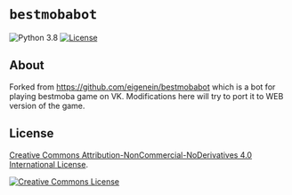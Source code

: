 # `bestmobabot`

![Python 3.8](https://img.shields.io/badge/python-3.8-blue)
[![License](https://img.shields.io/badge/license-CC%20BY--NC--ND%204.0-red.svg)](https://creativecommons.org/licenses/by-nc-nd/4.0/)

## About
Forked from https://github.com/eigenein/bestmobabot  which is a bot for playing bestmoba game on VK.
Modifications here will try to port it to WEB version of the game.

## License

[Creative Commons Attribution-NonCommercial-NoDerivatives 4.0 International License](http://creativecommons.org/licenses/by-nc-nd/4.0/).

[![Creative Commons License](https://i.creativecommons.org/l/by-nc-nd/4.0/88x31.png)](http://creativecommons.org/licenses/by-nc-nd/4.0/)

